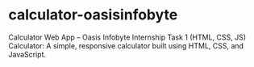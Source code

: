 # calculator-oasisinfobyte
Calculator Web App – Oasis Infobyte Internship Task 1 (HTML, CSS, JS)<br>
Calculator: A simple, responsive calculator built using HTML, CSS, and JavaScript.
